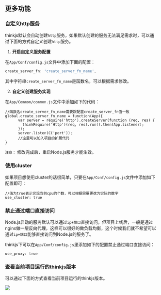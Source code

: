 ## 更多功能

### 自定义http服务

thinkjs默认会自动创建`http`服务，如果默认创建的服务无法满足需求时，可以通过下面的方式自定义创建`http`服务。

1) **开启自定义服务配置**

在`App/Conf/config.js`文件中添加下面的配置：

```js
create_server_fn: 'create_server_fn_name',
```

其中字符串`create_server_fn_name`是函数名，可以根据需求修改。

2) **自定义创建服务实现**

在`App/Common/common.js`文件中添加如下的代码：

```
//函数名create_server_fn_name需要跟配置create_server_fn值一致
global.create_server_fn_name = function(App){
      var server = require('http').createServer(function (req, res) {
        thinkRequire('Http')(req, res).run().then(App.listener);
      });
      server.listen(C('port'));
      //这里可以加入项目的扩展代码
}

```

`注意：` 修改完成后，重启Node.js服务才能生效。


### 使用cluster

如果项目想使用cluster的话很简单，只要在`App/Conf/config.js`文件中添加如下配置即可：

```
//值为true表示实现当前cpu的个数，可以根据需要更改为实际的数字
use_cluster: true
```

### 禁止通过端口直接访问

Node.js启动的服务默认可以通过`ip+端口`直接访问。但项目上线后，一般是通过nginx做一层反向代理，这样可以很好的做负载均衡，这个时候我们就不希望可以通过`ip+端口`能够直接访问到Node.js的服务了。

thinkjs下可以在`App/Conf/config.js`里添加如下的配置禁止通过端口直接访问：

```
use_proxy: true
```

### 查看当前项目运行的thinkjs版本

可以通过下面的方式查看当前项目运行的thinkjs版本。

![](http://thinkjs.qiniudn.com/view-thinkjs-version.jpg)